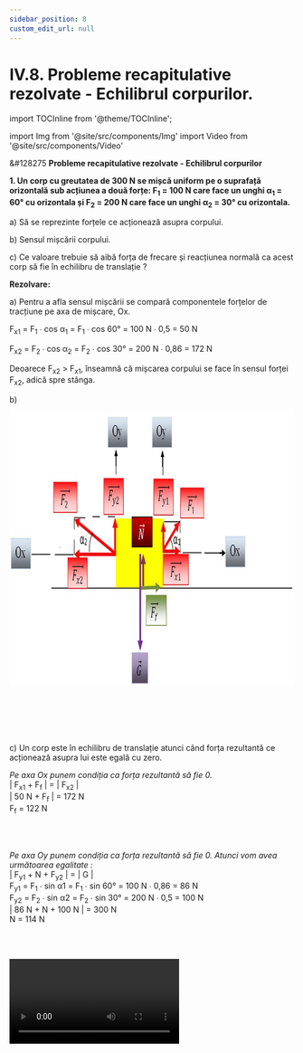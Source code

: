 ```yaml
---
sidebar_position: 8
custom_edit_url: null
---
```


# IV.8. Probleme recapitulative rezolvate - Echilibrul corpurilor.


import TOCInline from '@theme/TOCInline';

<TOCInline toc={toc} />


import Img from '@site/src/components/Img'
import Video from '@site/src/components/Video'




<div class="alert alert--warning" role="alert">

&#128275 **Probleme recapitulative rezolvate - Echilibrul corpurilor**


**1. Un corp cu greutatea de 300 N se mișcă uniform pe o suprafață orizontală sub acțiunea a două forțe: F<sub>1</sub> = 100 N care face un unghi α<sub>1</sub> = 60° cu orizontala și F<sub>2</sub> = 200 N care face un unghi α<sub>2</sub> = 30° cu orizontala.**

a) Să se reprezinte forțele ce acționează asupra corpului.

b) Sensul mișcării corpului.

c) Ce valoare trebuie să aibă forța de frecare și reacțiunea normală ca acest corp să fie în echilibru de translație ?



**Rezolvare:**


a) Pentru a afla sensul mișcării se compară componentele forțelor de tracțiune pe axa de mișcare, Ox.

F<sub>x1</sub> = F<sub>1</sub> ∙ cos α<sub>1</sub> = F<sub>1</sub> ∙ cos 60° = 100 N ∙ 0,5 = 50 N

F<sub>x2</sub> = F<sub>2</sub> ∙ cos α<sub>2</sub> = F<sub>2</sub> ∙ cos 30° = 200 N ∙ 0,86 = 172 N


Deoarece F<sub>x2</sub> > F<sub>x1</sub>, înseamnă că mișcarea corpului se face în sensul forței F<sub>x2</sub>, adică spre stânga.


b)

<Img className="img-responsive" src="fizica/clasa7/capitolul4/4_8_Poza1_ReprezentareGrafica_ProblemaModel1.jpg" width="1000" height="486" />



<br></br>
<br></br>





c) Un corp este în echilibru de translație atunci când forța rezultantă ce acționează asupra lui este egală cu zero.

_Pe axa Ox punem condiția ca forța rezultantă să fie 0._   
| F<sub>x1</sub> + F<sub>f</sub> | = | F<sub>x2</sub> |    
| 50 N + F<sub>f</sub> | = 172 N    
F<sub>f</sub> = 122 N

<br></br>

_Pe axa Oy punem condiția ca forța rezultantă să fie 0. Atunci vom avea următoarea egalitate :_   
| F<sub>y1</sub> + N + F<sub>y2</sub> | = | G |    
F<sub>y1</sub> = F<sub>1</sub> ∙ sin α1 = F<sub>1</sub> ∙ sin 60° = 100 N ∙ 0,86 = 86 N    
F<sub>y2</sub> = F<sub>2</sub> ∙ sin α2 = F<sub>2</sub> ∙ sin 30° = 200 N ∙ 0,5 = 100 N    
| 86 N + N + 100 N | = 300 N    
N = 114 N

<br></br>

<Video src="https://www.youtube.com/embed/iKauJha1Nl0" />



<br></br>
<br></br>

**2. În sens orar acționează asupra unui disc trei forțe:**

- F<sub>1</sub> = 50 N, b<sub>1</sub> = 40 cm

- F<sub>2</sub> = 75 N, b<sub>2</sub> = 20 cm

- F<sub>3</sub> = 100 N, b<sub>3</sub> = 10 cm.


În ce sens și ce valoare trebuie să acționeze o a patra forță cu brațul de 50 cm, pentru ca discul să fie în echilibru de rotație?


**Rezolvare:**


_Transformăm brațele celor patru forțe în SI:_   
b<sub>1</sub> = 40 cm = 0,4 m    
b<sub>2</sub> = 20 cm = 0,2 m    
b<sub>3</sub> = 10 cm = 0,1 m    
b<sub>4</sub> = 50 cm = 0,5 m


_Calculăm momentul orar:_   
M<sub>orar</sub> = M<sub>F1</sub> + M<sub>F2</sub>  + M<sub>F3</sub> = F<sub>1</sub> ∙ b<sub>1</sub> + F<sub>2</sub> ∙ b<sub>2</sub> + F<sub>3</sub> ∙ b<sub>3</sub> = 50 N ∙ 0,4 m + 75 N ∙ 0,2 m + 100 N ∙ 0,1 m = 20 N ∙ m + 15 N ∙ m + 10 N ∙ m = 45 N ∙ m

_Calculăm momentul antiorar:_   
M<sub>antiorar</sub> = M<sub>F4</sub> = F<sub>4</sub> ∙ b<sub>4</sub> = F<sub>4</sub> ∙ 0,5


_Scriem condiția echilibrului de rotație:_   
M<sub>orar</sub> = M<sub>antiorar</sub>   
45 = F<sub>4</sub> ∙ 0,5    
F<sub>4</sub> = 45/0,5 = 90 N



<Video src="https://www.youtube.com/embed/UZX175mZQNA" />

<br></br>
<br></br>




**3. Valentin a realizat un montaj format dintr-un scripete fix și trei scripeți mobili.**

a)	Desenează montajul realizat de Valentin.

b)	Cu ce forță trebuie să tragă Valentin asupra firului acestui montaj de scripete compus pentru a ridica uniform un corp de 16 kg ?

c)	Cât este distanța pe care se deplasează punctul de aplicație al forței lui Valentin, știind înălțimea la care a ridicat corpul este de 0,6 m.


**Rezolvare:**


a)

<Img className="img-responsive" src="fizica/clasa7/capitolul4/4_8_Poza2_ReprezentareGrafica_ProblemaModel3.jpg" width="1000" height="599" />

<br></br>
<br></br>


b) m = 16 kg

R = G = m ∙ g = 16 ∙ 10 = 160 N

Pentru n = nr. de scripeți mobili, avem formula care ne dă legătura între forța activă (F) și forța rezistentă (R):


<Img className="img-responsive4" src="fizica/clasa7/capitolul4/4_8_Poza3_Rezolvare1_ProblemaModel3.jpg" width="1000" height="96" />

<br></br>
<br></br>

c) Pentru n = nr. de scripeți mobili, avem formula care ne dă legătura între distanța parcursă de punctul de aplicație al forței active (dF) și distanța parcursă de punctul de aplicație al forței rezistente (d<sub>R</sub> = h = înălțimea la care este urcat corpul) :

d<sub>F</sub> = 2<sup>n</sup> ∙ h = 2<sup>3</sup> ∙ 0,6 = 4,8 m



<Video src="https://www.youtube.com/embed/aibC3zf83dc" />

<br></br>
<br></br>


<Video src="https://www.youtube.com/embed/rt16mPf6C4Q" />



<br></br>
<br></br>
<br></br>



**4. Dintr-un disc circular omogen cu raza R = 10 cm se taie un disc cu raza r = 5 cm, tangent interior la discul mare. Să se determine poziția centrului de greutate al porțiunii rămase.**


**Rezolvare:**


<Img className="img-responsive" src="fizica/clasa7/capitolul4/4_8_Poza4_ReprezentareGrafica_ProblemaModel4.jpg" width="1000" height="540" />

_La un cerc centrul de greutate este chiar în centrul cercului, adică la o distanță egală cu raza cercului față de marginea acestuia._

Discul mare are centrul de greutate în C<sub>1</sub>, la care R = C<sub>1</sub>A = 10 cm.    
Discul mic are centrul de greutate în C<sub>2</sub>, la care r = C<sub>2</sub>B = 5 cm.    
Porțiunea decupată va avea centrul de greutate în C, la distanța x față de C<sub>1</sub> și va reprezenta punctul de aplicație al greutății G, care este rezultanta forțelor G<sub>1</sub> și G<sub>2</sub>.    
Deoarece porțiunea circulară este decupată, ea va avea greutatea G<sub>2</sub> opusă greutății G<sub>1</sub> (va trebui scăzută din greutatea totală, G<sub>1</sub>).


_Punem condiția echilibrului de rotație astfel încât momentul forței G<sub>1</sub> față de C să fie egal cu momentul forței G<sub>2</sub> față de C._

<Img className="img-responsive4" src="fizica/clasa7/capitolul4/4_8_Poza5_Rezolvare1_ProblemaModel4.jpg" width="1000" height="138" />

<br></br>
<br></br>



_Notăm cu d = grosimea plăcii pentru a putea calcula greutatea celor două discuri:_

<Img className="img-responsive4" src="fizica/clasa7/capitolul4/4_8_Poza6_Rezolvare2_ProblemaModel4.jpg" width="1000" height="140" />

<br></br>
<br></br>


_Înlocuim aceste valori în condiția de echilibru de rotație:_

<Img className="img-responsive4" src="fizica/clasa7/capitolul4/4_8_Poza7_Rezolvare3_ProblemaModel4.jpg" width="1000" height="495" />

<br></br>
<br></br>



<Video src="https://www.youtube.com/embed/E7AKxAGirto" />

<br></br>
<br></br>
<br></br>




**5. Dintr-o placă pătrată omogenă și de grosime, d, constantă, având latura de l<sub>1</sub> = 24 cm se taie un pătrat cu latura l<sub>2</sub> = 12 cm. Să se determine poziția centrului de greutate al porțiunii rămase.**

**Rezolvare:**


<Img className="img-responsive4" src="fizica/clasa7/capitolul4/4_8_Poza8_ReprezentareGrafica_ProblemaModel5.jpg" width="1000" height="590" />

<br></br>
<br></br>

_La un pătrat centrul de greutate este în intersecția diagonalelor, adică la o distanță egală cu jumătate din latura sa față de marginea acestuia._

Pătratul mare are centrul de greutate în C<sub>1</sub>, la care C<sub>1</sub>A = 12 cm.    
Pătratul mic are centrul de greutate în C<sub>2</sub>, la care C<sub>2</sub>B = 6 cm.    
Porțiunea decupată va avea centrul de greutate în C, la distanța x față de C<sub>1</sub> și va reprezenta punctul de aplicație al greutății G, care este rezultanta forțelor G<sub>1</sub> și G<sub>2</sub>.    
Deoarece pătratul mic este decupat, el va avea greutatea G<sub>2</sub> opusă greutății G<sub>1</sub> (va trebui scăzută din greutatea totală, G<sub>1</sub>).


_Punem condiția echilibrului de rotație astfel încât momentul forței G<sub>1</sub> față de C să fie egal cu momentul forței G<sub>2</sub> față de C._

<Img className="img-responsive4" src="fizica/clasa7/capitolul4/4_8_Poza9_Rezolvare1_ProblemaModel5.jpg" width="1000" height="181" />

<br></br>
<br></br>



_Notăm cu d = grosimea plăcii pentru a putea calcula greutatea celor două discuri:_

<Img className="img-responsive4" src="fizica/clasa7/capitolul4/4_8_Poza10_Rezolvare2_ProblemaModel5.jpg" width="1000" height="141" />

<br></br>
<br></br>

_Înlocuim aceste valori în condiția de echilibru de rotație:_



<Img className="img-responsive4" src="fizica/clasa7/capitolul4/4_8_Poza11_Rezolvare3_ProblemaModel5.jpg" width="1000" height="554" />

<br></br>
<br></br>
<br></br>
<br></br>



**6. Șurubul este și el un mecanism simplu, din categoria planului înclinat. Este format dintr-un cilindru pe care este săpat un șanț elicoidal, având în partea superioară un tambur prevăzut pe mijloc cu un șanț și care poate fi rotit cu ajutorul unei șurubelnițe sau a unei chei. Pasul șurubului se notează cu h și reprezintă distanța pe care înaintează șurubul în piuliță într-o rotație completă.**

Ce apăsare realizează un șurub cu pasul de 1 mm, dacă rotim capul șurubului, cu o cheie ce are un braț b=40cm și acționăm cu o forță de 5 N ?




**Rezolvare:**



<Img className="img-responsive" src="fizica/clasa7/capitolul4/4_8_Poza12_PozaSurub_ProblemaModel6.jpg" width="1000" height="285" />


<Img className="img-responsive" src="fizica/clasa7/capitolul4/4_8_Poza13_ReprezentareGrafica_ProblemaModel6.jpg" width="1000" height="381" />



_Scriem datele problemei și le transformăm în SI:_   
h = 1 mm = 0,001 m    
b = 40 cm = 0,4 m    
F = 25 N    
R = ?

_La o rotație completă a șurubului, omul va efectua un lucru mecanic:_   
L<sub>F</sub> = 2 ∙ π ∙ b


_Lucrul mecanic al forței rezistente la înaintarea șurubului cu pasul h este:_   
L<sub>R</sub> = R ∙ h


_Aplicăm principiul conservării lucrului mecanic (F<sub>f</sub> = 0):_


<Img className="img-responsive4" src="fizica/clasa7/capitolul4/4_8_Poza14_Rezolvare1_ProblemaModel6.jpg" width="1000" height="229" />

<br></br>
<br></br>

Apăsarea exercitată de șurub este direct proporțională cu forța exercitată de om asupra cheii și cu brațul cheii.

Apăsarea exercitată de șurub este invers proporțională cu pasul șurubului. Deci, un șurub cu pasul mai mic stânge mai bine decât unul cu pasul mai mare.

<br></br>
<br></br>
<br></br>




**7. Bara AB este în echilibru. Corpurile ce echilibrează bara au masele m<sub>1</sub> = 15 kg, respectiv m<sub>2</sub> = 30 kg. Determină masa barei AB.**

**Rezolvare:**


<Img className="img-responsive" src="fizica/clasa7/capitolul4/4_8_Poza15_ReprezentareGrafica_ProblemaModel7.jpg" width="1000" height="576" />



_Scriem datele problemei:_   
m<sub>1</sub> = 15 kg    
m<sub>2</sub> = 30 kg    
m<sub>AB</sub> = ?


_Calculăm forțele ce acționează asupra capetelor barei, F<sub>1</sub> și F<sub>2</sub>._


<Img className="img-responsive4" src="fizica/clasa7/capitolul4/4_8_Poza16_Rezolvare1_ProblemaModel7.jpg" width="1000" height="443" />


<br></br>
<br></br>



<Video src="https://www.youtube.com/embed/JgnkbwJJ8RU" />




<br></br>
<br></br>




**8. Vlad dorește să ridice un corp cu greutatea de 800 N cu o rangă având lungimea de 1,8 m. El acționează asupra barei cu o forță de 100 N. Unde trebuie Vlad să așeze punctul de sprijin al acestei pârghii?**


**Rezolvare:**


<Img className="img-responsive" src="fizica/clasa7/capitolul4/4_8_Poza17_ReprezentareGrafica_ProblemaModel8.jpg" width="1000" height="340" />


_Scriem datele problemei:_   
R = G = 800 N    
AB = OA + OB = b<sub>F</sub> + b<sub>R</sub> = 1,8 m    
F = 100 N    
OB = ?

_Scriem legea pârghiei și înlocuim datele problemei:_

<Img className="img-responsive4" src="fizica/clasa7/capitolul4/4_8_Poza18_Rezolvare1_ProblemaModel8.jpg" width="1000" height="650" />


<br></br>
<br></br>


<Video src="https://www.youtube.com/embed/2o_RR2sStTM" />

<br></br>
<br></br>
<br></br>
<br></br>

**9. Asupra unei plăci sub forma unui pătrat cu latura de 20 cm, ce se poate roti în jurul punctului O, acționează patru forțe egale cu modulul de 40 N, ca în figura de mai jos:**




<Img className="img-responsive" src="fizica/clasa7/capitolul4/4_8_Poza19_ReprezentareGrafica_ProblemaModel9.jpg" width="1000" height="810" />


_Datele problemei:_   
F<sub>1</sub> = F<sub>2</sub> = F<sub>3</sub> = F<sub>4</sub> = 40 N    
AO = OD = CD = AC = l = 20 cm



_Determină:_

a)	Care forță nu produce rotația plăcii?

b)	Care dintre forțe formează un cuplu de forțe? Calculează momentul cuplului.

c)	Determină dacă placa este în echilibru de rotație.


<br></br>


**Rezolvare:**

a)	Forța F<sub>3</sub> nu produce rotația plăcii, deoarece dreapta ei trece prin axa de rotație și are brațul zero (nu putem duce nicio perpendiculară de la O la dreapta forței). Având brațul nul și momentul ei va fi nul.


<br></br>



b) Cuplu de forțe este format din forțele F<sub>2</sub> și F<sub>4</sub>, deoarece ele sunt egale în modul, paralele și au sensuri opuse.

_Pentru a afla b<sub>2</sub> ducem perpendiculară din O pe dreapta forței F<sub>2</sub> și vedem că este un sfert din diagonala pătratului (AD/4)._   
AD = l • √2  = 20 • √2 cm = 20 • √2/100 m    
b<sub>2</sub> = AD/4 = 0,05 • √2 m = 0,05 ∙ 1,41 = 0,07 m


_Pentru a afla b<sub>4</sub> ducem perpendiculară din O pe dreapta forței F<sub>4</sub> și vedem că este jumătate din diagonala pătratului (AD/2)._   
b<sub>4</sub> = AD/2 = 0,1 • √2 m = 0,1 ∙ 1,41 = 0,14 m    
M<sub>c</sub> = M<sub>F2</sub> + M<sub>F4</sub> = F<sub>2</sub> • b<sub>2</sub> + F<sub>4</sub> • b<sub>4</sub> = 40 N • 0,07 m + 40 N • 0,14 m = 2,8 N ∙ m + 5,6 N ∙ m    
M<sub>c</sub> = 8,4 N ∙ m

Acest cuplu ar roti placa în sens orar (dacă ar fi singur).


<br></br>


c)	Pentru a vedea dacă placa este în echilibru de rotație sau nu, trebuie să calculăm momentul forței F<sub>1</sub>, care rotește placa în sens antiorar (dacă ar fi singură).

_Pentru a afla b<sub>1</sub> ducem perpendiculară din O pe dreapta forței F<sub>1</sub> și vedem că este jumătate din diagonala pătratului (AD/2)._   
b<sub>1</sub> = AD/2 = 0,1 • √2 m = 0,1 ∙ 1,41 = 0,14 m    
M<sub>antiorar</sub> = M<sub>F1</sub>  = F<sub>1</sub> • b<sub>1</sub> = 40 N • 0,14 m = 5,6 N ∙ m    
M<sub>orar</sub> = M<sub>c</sub> = 8,4 N ∙ m


_Se compară cele două momente:_   
M<sub>orar</sub> > M<sub>antiorar</sub> 	=> 	Discul se rotește în sens orar și nu este în echilibru de rotație.




<Video src="https://www.youtube.com/embed/x_ihC1YCy0E" />


</div>


